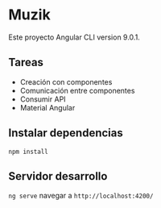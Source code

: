 # Muzik

Este proyecto Angular CLI version 9.0.1.

## Tareas
- Creación con componentes
- Comunicación entre componentes
- Consumir API
- Material Angular

## Instalar dependencias

`npm install`

## Servidor desarrollo

`ng serve` navegar a `http://localhost:4200/`


